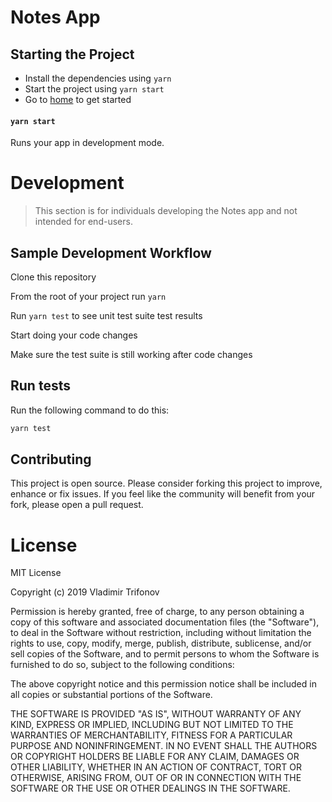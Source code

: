 # Notes App

## Starting the Project
- Install the dependencies using `yarn`
- Start the project using `yarn start`
- Go to [home](http://localhost:8080) to get started

#### `yarn start`

Runs your app in development mode.

# Development
> This section is for individuals developing the Notes app and not intended for end-users.

## Sample Development Workflow

Clone this repository

From the root of your project run `yarn`

Run `yarn test` to see unit test suite test results

Start doing your code changes

Make sure the test suite is still working after code changes

## Run tests
Run the following command to do this:
```sh
yarn test
```

## Contributing 

This project is open source. Please consider forking this project to improve, enhance or fix issues. If you feel like the community will benefit from your fork, please open a pull request.

# License

MIT License

Copyright (c) 2019 Vladimir Trifonov

Permission is hereby granted, free of charge, to any person obtaining a copy of this software and associated documentation files (the "Software"), to deal
in the Software without restriction, including without limitation the rights to use, copy, modify, merge, publish, distribute, sublicense, and/or sell
copies of the Software, and to permit persons to whom the Software is furnished to do so, subject to the following conditions:

The above copyright notice and this permission notice shall be included in all
copies or substantial portions of the Software.

THE SOFTWARE IS PROVIDED "AS IS", WITHOUT WARRANTY OF ANY KIND, EXPRESS OR IMPLIED, INCLUDING BUT NOT LIMITED TO THE WARRANTIES OF MERCHANTABILITY,
FITNESS FOR A PARTICULAR PURPOSE AND NONINFRINGEMENT. IN NO EVENT SHALL THE AUTHORS OR COPYRIGHT HOLDERS BE LIABLE FOR ANY CLAIM, DAMAGES OR OTHER
LIABILITY, WHETHER IN AN ACTION OF CONTRACT, TORT OR OTHERWISE, ARISING FROM, OUT OF OR IN CONNECTION WITH THE SOFTWARE OR THE USE OR OTHER DEALINGS IN THE SOFTWARE.

